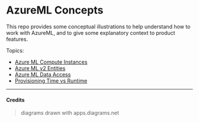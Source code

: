 # AzureML Concepts

This repo provides some conceptual illustrations to help understand how to work with AzureML, and to give some explanatory context to product features.

Topics:
- [Azure ML Compute Instances](concepts/AzureML-Compute-Instances.md)
- [Azure ML v2 Entities](concepts/AzureML-v2-workspace-entities.md)
- [Azure ML Data Access](concepts/AzureML-Data-Access.md)
- [Provisioning Time vs Runtime](concepts/ProvisioningTime_vs_Runtime.md)



<hr>

#### Credits
> diagrams drawn with apps.diagrams.net


